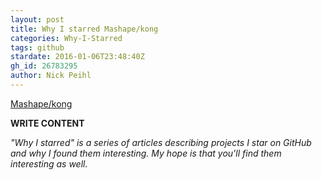 ```yaml
---
layout: post
title: Why I starred Mashape/kong
categories: Why-I-Starred
tags: github
stardate: 2016-01-06T23:48:40Z
gh_id: 26783295
author: Nick Peihl
---
```


[Mashape/kong](https://github.com/Mashape/kong)

**WRITE CONTENT**

*"Why I starred" is a series of articles describing projects I star on GitHub and why I found them interesting. My hope is that you'll find them interesting as well.*

